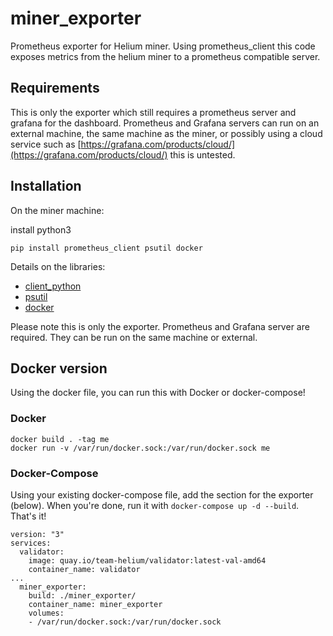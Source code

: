 # miner_exporter
Prometheus exporter for Helium miner. Using prometheus_client this code exposes metrics from the helium miner to a prometheus compatible server. 

## Requirements
This is only the exporter which still requires a prometheus server and grafana for the dashboard. Prometheus and Grafana servers can run on an external machine, the same machine as the miner, or possibly using a cloud service such as [https://grafana.com/products/cloud/](https://grafana.com/products/cloud/) this is untested.

## Installation
On the miner machine:

install python3
```
pip install prometheus_client psutil docker
```
Details on the libraries:
* [client\_python](https://github.com/prometheus/client_python)
* [psutil](https://github.com/giampaolo/psutil)
* [docker](https://pypi.org/project/docker/)

Please note this is only the exporter. Prometheus and Grafana server are required. They can be run on the same machine or external.

## Docker version
Using the docker file, you can run this with Docker or docker-compose!

### Docker
```
docker build . -tag me
docker run -v /var/run/docker.sock:/var/run/docker.sock me
```

### Docker-Compose
Using your existing docker-compose file, add the section for the exporter (below). When you're done, run it with `docker-compose up -d --build`. That's it!
```
version: "3"
services:
  validator:
    image: quay.io/team-helium/validator:latest-val-amd64
    container_name: validator
...
  miner_exporter:
    build: ./miner_exporter/
    container_name: miner_exporter
    volumes:
    - /var/run/docker.sock:/var/run/docker.sock
```
